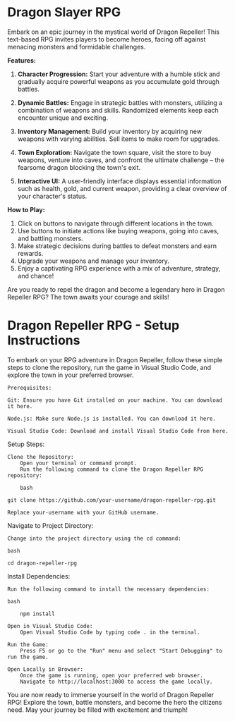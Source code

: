 <h1>Dragon Slayer RPG</h1>

Embark on an epic journey in the mystical world of Dragon Repeller! This text-based RPG invites players to become heroes, facing off against menacing monsters and formidable challenges.

**Features:**

1. **Character Progression:** Start your adventure with a humble stick and gradually acquire powerful weapons as you accumulate gold through battles.

2. **Dynamic Battles:** Engage in strategic battles with monsters, utilizing a combination of weapons and skills. Randomized elements keep each encounter unique and exciting.

3. **Inventory Management:** Build your inventory by acquiring new weapons with varying abilities. Sell items to make room for upgrades.

4. **Town Exploration:** Navigate the town square, visit the store to buy weapons, venture into caves, and confront the ultimate challenge – the fearsome dragon blocking the town's exit.

5. **Interactive UI:** A user-friendly interface displays essential information such as health, gold, and current weapon, providing a clear overview of your character's status.

**How to Play:**

1. Click on buttons to navigate through different locations in the town.
2. Use buttons to initiate actions like buying weapons, going into caves, and battling monsters.
3. Make strategic decisions during battles to defeat monsters and earn rewards.
4. Upgrade your weapons and manage your inventory.
5. Enjoy a captivating RPG experience with a mix of adventure, strategy, and chance!

Are you ready to repel the dragon and become a legendary hero in Dragon Repeller RPG? The town awaits your courage and skills!

<h1>Dragon Repeller RPG - Setup Instructions</h1>

To embark on your RPG adventure in Dragon Repeller, follow these simple steps to clone the repository, run the game in Visual Studio Code, and explore the town in your preferred browser.

``Prerequisites:``

    Git: Ensure you have Git installed on your machine. You can download it here.

    Node.js: Make sure Node.js is installed. You can download it here.

    Visual Studio Code: Download and install Visual Studio Code from here.

Setup Steps:

    Clone the Repository:
        Open your terminal or command prompt.
        Run the following command to clone the Dragon Repeller RPG repository:

        bash

    git clone https://github.com/your-username/dragon-repeller-rpg.git

    Replace your-username with your GitHub username.

Navigate to Project Directory:

    Change into the project directory using the cd command:

    bash

    cd dragon-repeller-rpg

Install Dependencies:

    Run the following command to install the necessary dependencies:

    bash

        npm install

    Open in Visual Studio Code:
        Open Visual Studio Code by typing code . in the terminal.

    Run the Game:
        Press F5 or go to the "Run" menu and select "Start Debugging" to run the game.

    Open Locally in Browser:
        Once the game is running, open your preferred web browser.
        Navigate to http://localhost:3000 to access the game locally.

You are now ready to immerse yourself in the world of Dragon Repeller RPG! Explore the town, battle monsters, and become the hero the citizens need. May your journey be filled with excitement and triumph!
